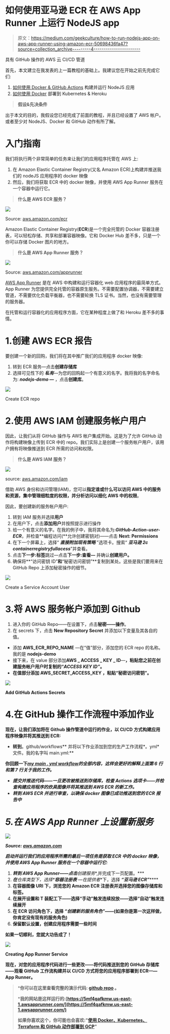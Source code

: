 # 如何使用亚马逊 ECR 在 AWS App Runner 上运行 NodeJS app

> 原文：<https://medium.com/geekculture/how-to-run-nodejs-app-on-aws-app-runner-using-amazon-ecr-50698436fa47?source=collection_archive---------4----------------------->

具有 GitHub 操作的 AWS 云 CI/CD 管道

首先，本文建立在我发表的上一篇教程的基础上。我建议您在开始之前先完成它们:

1.  [如何使用 Docker & GitHub Actions](https://blog.devgenius.io/how-to-build-and-run-a-nodejs-app-with-docker-github-actions-59eb264dfef5) 构建并运行 NodeJS 应用
2.  [如何使用 Docker](https://blog.devgenius.io/how-to-deploy-to-kubernetes-heroku-using-docker-c2556a9584df) 部署到 Kubernetes & Heroku

> **假设&先决条件**

出于本文的目的，我假设您已经完成了前面的教程，并且已经设置了 AWS 帐户。或者至少对 NodeJS、Docker 和 GitHub 动作有所了解。

# 入门指南

我们将执行两个非常简单的任务来让我们的应用程序托管在 AWS 上:

1.  在 Amazon Elastic Container Registry(又名 Amazon ECR)上构建并推送我们的 nodeJS 应用程序的 docker 映像
2.  然后，我们将获取 ECR 中的 docker 映像，并使用 AWS App Runner 服务在一个容器中运行它。

> **什么是 AWS ECR 服务？**

![](img/41943250405f3f8c14110f50804f5b3a.png)

Source: [aws.amazon.com/ecr](https://aws.amazon.com/ecr/)

Amazon Elastic Container Registry(**ECR**)是一个完全托管的 Docker 容器注册表，可以轻松存储、共享和部署容器映像。它和 Docker Hub 差不多，只是一个你可以存储 Docker 图片的地方。

> **什么是 AWS App Runner 服务？**

![](img/e3d50ddd8375e6d03e56f455f40df66b.png)

Source: [aws.amazon.com/apprunner](https://aws.amazon.com/apprunner/)

[AWS App Runner](https://console.aws.amazon.com/apprunner/home) 是在 AWS 中构建和运行容器化 web 应用程序的最简单方式。App Runner 为您提供完全托管的容器原生服务。不需要配置协调器，不需要建立管道，不需要优化负载平衡器，也不需要轮换 TLS 证书。当然，也没有需要管理的服务器。

在托管和运行容器化的应用程序方面，它在某种程度上做了和 Heroku 差不多的事情。

# 1.创建 AWS ECR 报告

要创建一个新的回购，我们将在其中推广我们的应用程序 docker 映像:

1.  转到 ECR 服务—点击**创建存储库**
2.  选择可见性下的 ***私有***—为您的回购起一个有意义的名字。我将我的名字命名为: ***nodejs-demo —*** ，点击**创建库**。

![](img/8927509feff849b97c502981d9b7d892.png)

Create ECR repo

# 2.使用 AWS IAM 创建服务帐户用户

因此，让我们从将 GitHub 操作与 AWS 帐户集成开始。这是为了允许 GitHub 动作将构建映像上传到 ECR 中的 repo。我们实际上是创建一个服务帐户用户，该用户拥有将映像推送到 ECR 所需的访问和权限。

> **什么是 AWS IAM 服务？**

![](img/53acf546349d6525dd00fae02cd7a7da.png)

source: [aws.amazon.com/iam](https://aws.amazon.com/iam/)

借助 AWS 身份和访问管理(IAM)，您可以**指定谁或什么可以访问 AWS 中的服务和资源，集中管理细粒度的权限，并分析访问以细化 AWS 中的权限**。

因此，要创建新的服务帐户用户:

1.  转到 IAM 服务并选择**用户**
2.  在用户下，点击**添加用户**并按照提示进行操作
3.  给一个有意义的名字。在我的例子中，我将其命名为:***GitHub-Action-user-ECR***，并检查**编程访问(**允许创建密钥对)——点击 **Next: Permissions**
4.  在下一个屏幕上，选择“ ***直接附加现有策略*** ”选项卡。搜索“ ***亚马逊 2c containerregistryfullacess***”并查看。
5.  点击**下一步:标签**跳过—点击**下一步:查看—** 并确认**创建用户。**
6.  确保将**“访问密钥 ID”**和**“秘密访问密钥”**复制到某处。这些是我们要用来在 GitHub Repo 上添加秘密操作的细节。

![](img/8da4ba04f53b14e9c943060507cde599.png)

Create a Service Account User

# 3.将 AWS 服务帐户添加到 Github

1.  进入你的 GitHub Repo——在设置下，点击**秘密——操作**。
2.  在 secrets 下，点击 **New Repository Secret** 并添加以下变量及其各自的值。

*   添加 **AWS_ECR_REPO_NAME** —在“值”部分，添加您的 ECR repo 的名称。我的是 **nodejs-demo**
*   接下来，在 value 部分添加**AWS _ ACCESS _ KEY _ ID**—**，粘贴您之前在创建服务帐户用户时复制的“*ACCESS KEY ID”*。**
*   **在值部分添加 **AWS_SECRET_ACCESS_KEY** ，粘贴“秘密访问密钥”。**

**![](img/c0b8fdac37a065e2df47568002ddb783.png)**

**Add GitHub Actions Secrets**

# **4.在 GitHub 操作工作流程中添加作业**

**现在，让我们添加将在 Github 操作管道中运行的作业，以 CI/CD 方式构建应用程序映像并将其推送到 ECR:**

*   **转到**。github/workflows** 并将以下作业添加到您的生产工作流程*。yml* 文件。我的名字叫 main.yml:**

**你回顾一下[***my main . yml workflow***](https://github.com/YannMjl/vanillaBEY/blob/main/.github/workflows/main.yml)*的全部内容，这样会更好的解释上面第 6 行和第 7 行关于我的工作。***

*   ***提交并推送代码——一旦更改被推送到存储库，检查 **Actions** 选项卡——并检查构建应用程序的炊具图像并将其推送到 AWS ECR 的新工作。***
*   ***转到 AWS ECR 并进行审查，以确保 docker 图像已成功推送到您的 ECR 报告中***

# ***5.在 AWS App Runner 上设置新服务***

***![](img/a3f7e681a31004c2bc3218a861109fe3.png)***

***Source: [aws.amazon.com](https://aws.amazon.com/blogs/containers/introducing-aws-app-runner/)***

***启动并运行我们的应用程序所需的最后一项任务是获取 ECR 中的 docker 映像，并使用 AWS App Runner 服务在一个容器中运行它:***

1.  ***转到 AWS App Runner——点击**创建服务**,并完成下一页配置。***
2.  ***在**仓库类型**下，选择****容器注册表*** —在**提供者**下，选择 ***“亚马逊 ECR”*******
3.  ****在**容器图像 URI** 下，浏览您的 Amazon ECR 注册表并选择您的图像存储库和标签。****
4.  ****在**展开设置**和 T **装配工**下——选择“手动”触发连续投放——选择“自动”触发连续展开****
5.  ****在 **ECR 访问角色**下，选择 ***“创建新的服务角色”***——(如果你是第一次这样做，你肯定没有现有的服务角色)****
6.  ****保留默认设置，创建应用程序需要一些时间****

****如果一切顺利，您就大功告成了！****

****![](img/2e2dd820402b0e311f24ff8b4eabb5d5.png)****

****Creating App Runner Service****

****现在，对您的应用程序代码进行一些更改——将代码推送到您的 GitHub 存储库——观看 GitHub 工作流构建并以 CI/CD 方式将您的应用程序部署到 ECR——App Runner。****

> *****你可以在这里查看完整的演示代码: [github repo](https://github.com/YannMjl/nodejs-demo-app) 。****
> 
> *****我的网站是这样运行的:[https://5mf4qafkmw.us-east-1.awsapprunner.com/](https://5mf4qafkmw.us-east-1.awsapprunner.com/)****
> 
> ****如果你喜欢这个，你可能也会喜欢:"[使用 Docker、Kubernetes、Terraform 和 GitHub 动作部署到 GCP](https://blog.devgenius.io/how-to-provision-configure-deploy-to-google-cloud-platform-97dbbe36fcde)"****